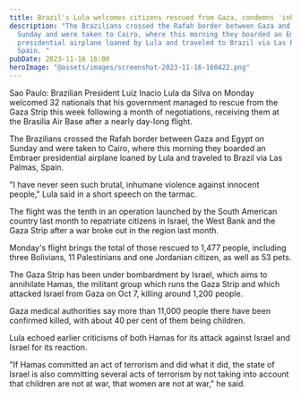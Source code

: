 ```yaml
---
title: Brazil's Lula welcomes citizens rescued from Gaza, condemns 'inhumane violence'
description: "The Brazilians crossed the Rafah border between Gaza and Egypt on
  Sunday and were taken to Cairo, where this morning they boarded an Embraer
  presidential airplane loaned by Lula and traveled to Brazil via Las Palmas,
  Spain. "
pubDate: 2023-11-16 16:00
heroImage: "@assets/images/screenshot-2023-11-16-160422.png"
---
```

Sao Paulo: Brazilian President Luiz Inacio Lula da Silva on Monday welcomed 32 nationals that his government managed to rescue from the Gaza Strip this week following a month of negotiations, receiving them at the Brasilia Air Base after a nearly day-long flight.

The Brazilians crossed the Rafah border between Gaza and Egypt on Sunday and were taken to Cairo, where this morning they boarded an Embraer presidential airplane loaned by Lula and traveled to Brazil via Las Palmas, Spain.

"I have never seen such brutal, inhumane violence against innocent people," Lula said in a short speech on the tarmac.

The flight was the tenth in an operation launched by the South American country last month to repatriate citizens in Israel, the West Bank and the Gaza Strip after a war broke out in the region last month.

Monday's flight brings the total of those rescued to 1,477 people, including three Bolivians, 11 Palestinians and one Jordanian citizen, as well as 53 pets.

The Gaza Strip has been under bombardment by Israel, which aims to annihilate Hamas, the militant group which runs the Gaza Strip and which attacked Israel from Gaza on Oct 7, killing around 1,200 people.

Gaza medical authorities say more than 11,000 people there have been confirmed killed, with about 40 per cent of them being children.

Lula echoed earlier criticisms of both Hamas for its attack against Israel and Israel for its reaction.

"If Hamas committed an act of terrorism and did what it did, the state of Israel is also committing several acts of terrorism by not taking into account that children are not at war, that women are not at war," he said.
